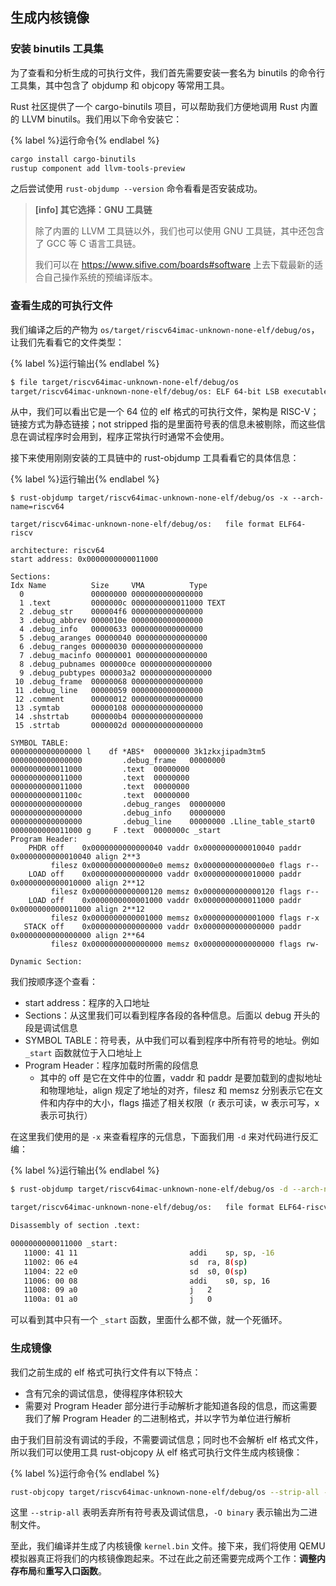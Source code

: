 ## 生成内核镜像

### 安装 binutils 工具集

为了查看和分析生成的可执行文件，我们首先需要安装一套名为 binutils 的命令行工具集，其中包含了 objdump 和 objcopy 等常用工具。

Rust 社区提供了一个 cargo-binutils 项目，可以帮助我们方便地调用 Rust 内置的 LLVM binutils。我们用以下命令安装它：

{% label %}运行命令{% endlabel %}
```bash
cargo install cargo-binutils
rustup component add llvm-tools-preview
```

之后尝试使用 `rust-objdump --version` 命令看看是否安装成功。

> **[info] 其它选择：GNU 工具链**
>
> 除了内置的 LLVM 工具链以外，我们也可以使用 GNU 工具链，其中还包含了 GCC 等 C 语言工具链。
>
> 我们可以在 https://www.sifive.com/boards#software 上去下载最新的适合自己操作系统的预编译版本。

### 查看生成的可执行文件

我们编译之后的产物为 `os/target/riscv64imac-unknown-none-elf/debug/os`，让我们先看看它的文件类型：

{% label %}运行输出{% endlabel %}
```bash
$ file target/riscv64imac-unknown-none-elf/debug/os
target/riscv64imac-unknown-none-elf/debug/os: ELF 64-bit LSB executable, UCB RISC-V, version 1 (SYSV), statically linked, with debug_info, not stripped
```

从中，我们可以看出它是一个 64 位的 elf 格式的可执行文件，架构是 RISC-V；链接方式为静态链接；not stripped 指的是里面符号表的信息未被剔除，而这些信息在调试程序时会用到，程序正常执行时通常不会使用。

接下来使用刚刚安装的工具链中的 rust-objdump 工具看看它的具体信息：

{% label %}运行输出{% endlabel %}
```clike
$ rust-objdump target/riscv64imac-unknown-none-elf/debug/os -x --arch-name=riscv64

target/riscv64imac-unknown-none-elf/debug/os:	file format ELF64-riscv

architecture: riscv64
start address: 0x0000000000011000

Sections:
Idx Name          Size     VMA          Type
  0               00000000 0000000000000000
  1 .text         0000000c 0000000000011000 TEXT
  2 .debug_str    000004f6 0000000000000000
  3 .debug_abbrev 0000010e 0000000000000000
  4 .debug_info   00000633 0000000000000000
  5 .debug_aranges 00000040 0000000000000000
  6 .debug_ranges 00000030 0000000000000000
  7 .debug_macinfo 00000001 0000000000000000
  8 .debug_pubnames 000000ce 0000000000000000
  9 .debug_pubtypes 000003a2 0000000000000000
 10 .debug_frame  00000068 0000000000000000
 11 .debug_line   00000059 0000000000000000
 12 .comment      00000012 0000000000000000
 13 .symtab       00000108 0000000000000000
 14 .shstrtab     000000b4 0000000000000000
 15 .strtab       0000002d 0000000000000000

SYMBOL TABLE:
0000000000000000 l    df *ABS*	00000000 3k1zkxjipadm3tm5
0000000000000000         .debug_frame	00000000
0000000000011000         .text	00000000
0000000000011000         .text	00000000
0000000000011000         .text	00000000
000000000001100c         .text	00000000
0000000000000000         .debug_ranges	00000000
0000000000000000         .debug_info	00000000
0000000000000000         .debug_line	00000000 .Lline_table_start0
0000000000011000 g     F .text	0000000c _start
Program Header:
    PHDR off    0x0000000000000040 vaddr 0x0000000000010040 paddr 0x0000000000010040 align 2**3
         filesz 0x00000000000000e0 memsz 0x00000000000000e0 flags r--
    LOAD off    0x0000000000000000 vaddr 0x0000000000010000 paddr 0x0000000000010000 align 2**12
         filesz 0x0000000000000120 memsz 0x0000000000000120 flags r--
    LOAD off    0x0000000000001000 vaddr 0x0000000000011000 paddr 0x0000000000011000 align 2**12
         filesz 0x0000000000001000 memsz 0x0000000000001000 flags r-x
   STACK off    0x0000000000000000 vaddr 0x0000000000000000 paddr 0x0000000000000000 align 2**64
         filesz 0x0000000000000000 memsz 0x0000000000000000 flags rw-

Dynamic Section:

```

我们按顺序逐个查看：

- start address：程序的入口地址
- Sections：从这里我们可以看到程序各段的各种信息。后面以 debug 开头的段是调试信息
- SYMBOL TABLE：符号表，从中我们可以看到程序中所有符号的地址。例如 `_start` 函数就位于入口地址上
- Program Header：程序加载时所需的段信息
  - 其中的 off 是它在文件中的位置，vaddr 和 paddr 是要加载到的虚拟地址和物理地址，align 规定了地址的对齐，filesz 和 memsz 分别表示它在文件和内存中的大小，flags 描述了相关权限（r 表示可读，w 表示可写，x 表示可执行）

在这里我们使用的是 `-x` 来查看程序的元信息，下面我们用 `-d` 来对代码进行反汇编：

{% label %}运行输出{% endlabel %}
```bash
$ rust-objdump target/riscv64imac-unknown-none-elf/debug/os -d --arch-name=riscv64

target/riscv64imac-unknown-none-elf/debug/os:	file format ELF64-riscv

Disassembly of section .text:

0000000000011000 _start:
   11000: 41 11                        	addi	sp, sp, -16
   11002: 06 e4                        	sd	ra, 8(sp)
   11004: 22 e0                        	sd	s0, 0(sp)
   11006: 00 08                        	addi	s0, sp, 16
   11008: 09 a0                        	j	2
   1100a: 01 a0                        	j	0
```

可以看到其中只有一个 `_start` 函数，里面什么都不做，就一个死循环。

### 生成镜像

我们之前生成的 elf 格式可执行文件有以下特点：

- 含有冗余的调试信息，使得程序体积较大
- 需要对 Program Header 部分进行手动解析才能知道各段的信息，而这需要我们了解 Program Header 的二进制格式，并以字节为单位进行解析

由于我们目前没有调试的手段，不需要调试信息；同时也不会解析 elf 格式文件，所以我们可以使用工具 rust-objcopy 从 elf 格式可执行文件生成内核镜像：

{% label %}运行命令{% endlabel %}
```bash
rust-objcopy target/riscv64imac-unknown-none-elf/debug/os --strip-all -O binary target/riscv64imac-unknown-none-elf/debug/kernel.bin
```

这里 `--strip-all` 表明丢弃所有符号表及调试信息，`-O binary` 表示输出为二进制文件。

至此，我们编译并生成了内核镜像 `kernel.bin` 文件。接下来，我们将使用 QEMU 模拟器真正将我们的内核镜像跑起来。不过在此之前还需要完成两个工作：**调整内存布局**和**重写入口函数**。